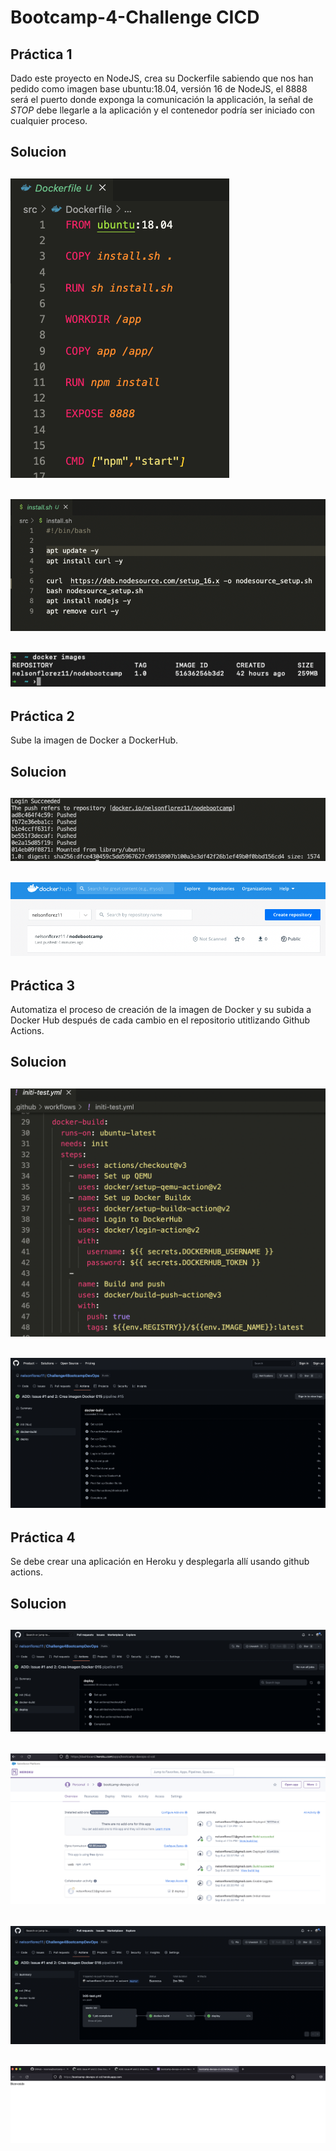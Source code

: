 # Bootcamp-4-Challenge CICD
## Práctica 1

Dado este proyecto en NodeJS, crea su Dockerfile sabiendo que nos han pedido como imagen base ubuntu:18.04, versión 16 de NodeJS, el 8888 será el puerto donde exponga la comunicación la applicación, la señal de *STOP* debe llegarle a la aplicación y el contenedor podría ser iniciado con cualquier proceso.

## Solucion

![Screenshot](./img/reto1_0.png)
<br>
---

![Screenshot](./img/reto1_1.png)
<br>
---

![Screenshot](./img/reto1_2.png)
<br>
---

## Práctica 2

Sube la imagen de Docker a DockerHub.

## Solucion

![Screenshot](./img/reto2_1.png)
<br>
---

![Screenshot](./img/reto2_2.png)
<br>
---

## Práctica 3

Automatiza el proceso de creación de la imagen de Docker y su subida a Docker Hub después de cada cambio en el repositorio utitlizando Github Actions.

## Solucion

![Screenshot](./img/reto3_0.png)
<br>
---

![Screenshot](./img/reto3_1.png)
<br>
---

## Práctica 4

Se debe crear una aplicación en Heroku y desplegarla allí usando github actions.

## Solucion

![Screenshot](./img/reto5_2.png)
<br>
---

![Screenshot](./img/reto5_0.png)
<br>
---


![Screenshot](./img/reto5_3.png)
<br>
---

![Screenshot](./img/reto5_1.png)
<br>
---


